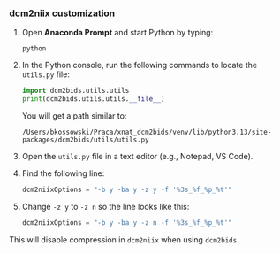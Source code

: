 ### dcm2niix customization


1. Open **Anaconda Prompt** and start Python by typing:
    ```
   python
    ```

2. In the Python console, run the following commands to locate the `utils.py` file:

   ```python
   import dcm2bids.utils.utils
   print(dcm2bids.utils.utils.__file__)
   ```
    You will get a path similar to:

   ```
   /Users/bkossowski/Praca/xnat_dcm2bids/venv/lib/python3.13/site-packages/dcm2bids/utils/utils.py
   ```

4. Open the `utils.py` file in a text editor (e.g., Notepad, VS Code).

5. Find the following line:

   ```python
   dcm2niixOptions = "-b y -ba y -z y -f '%3s_%f_%p_%t'"
   ```

6. Change `-z y` to `-z n` so the line looks like this:

   ```python
   dcm2niixOptions = "-b y -ba y -z n -f '%3s_%f_%p_%t'"
   ```

This will disable compression in `dcm2niix` when using `dcm2bids`.


